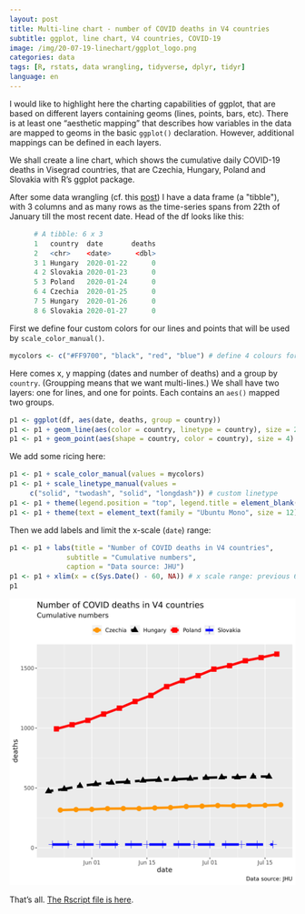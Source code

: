 ```yaml
---
layout: post
title: Multi-line chart - number of COVID deaths in V4 countries
subtitle: ggplot, line chart, V4 countries, COVID-19
image: /img/20-07-19-linechart/ggplot_logo.png
categories: data
tags: [R, rstats, data wrangling, tidyverse, dplyr, tidyr]
language: en
---
```


I would like to highlight here the charting capabilities of ggplot, that are based on different layers containing geoms (lines, points, bars, etc). There is at least one “aesthetic mapping” that describes how variables in the data are mapped to geoms in the basic `ggplot()` declaration. However, additional mappings can be defined in each layers.

We shall create a line chart, which shows the cumulative daily COVID-19 deaths in Visegrad countries, that are Czechia, Hungary, Poland and Slovakia with R’s ggplot package.

After some data wrangling (cf. this [post](https://zgfabian.github.io/2020-07-16-dplyr_dw1/)) I have a data frame (a "tibble"), with 3 columns and as many rows as the time-series spans from 22th of January till the most recent date. Head of the df looks like this:

```r
      # A tibble: 6 x 3
      1   country  date       deaths
      2   <chr>    <date>      <dbl>
      3 1 Hungary  2020-01-22      0
      4 2 Slovakia 2020-01-23      0
      5 3 Poland   2020-01-24      0
      6 4 Czechia  2020-01-25      0
      7 5 Hungary  2020-01-26      0
      8 6 Slovakia 2020-01-27      0

```

First we define four custom colors for our lines and points that will be used by `scale_color_manual()`. 

```r
mycolors <- c("#FF9700", "black", "red", "blue") # define 4 colours for the countries 
```
Here comes x, y mapping (dates and number of deaths) and a group by `country`. (Groupping means that we want multi-lines.) We shall have two layers: one for lines, and one for points. Each contains an `aes()` mapped two groups.  

```r
p1 <- ggplot(df, aes(date, deaths, group = country))
p1 <- p1 + geom_line(aes(color = country, linetype = country), size = 2)
p1 <- p1 + geom_point(aes(shape = country, color = country), size = 4)
```
We add some ricing here:
```r
p1 <- p1 + scale_color_manual(values = mycolors)
p1 <- p1 + scale_linetype_manual(values =
     c("solid", "twodash", "solid", "longdash")) # custom linetype
p1 <- p1 + theme(legend.position = "top", legend.title = element_blank()) # move legend to top
p1 <- p1 + theme(text = element_text(family = "Ubuntu Mono", size = 12)) # custom TTF font with extrafonts pkg
```
Then we add labels and limit the x-scale (`date`) range:
```r
p1 <- p1 + labs(title = "Number of COVID deaths in V4 countries",
              subtitle = "Cumulative numbers",
              caption = "Data source: JHU")
p1 <- p1 + xlim(x = c(Sys.Date() - 60, NA)) # x scale range: previous 60 days 
p1
```

![basic_plot_deaths.png](/img/20-07-19-linechart/basic_plot_deaths.png)

That’s all. [The Rscript file is here](https://github.com/ZGFabian/datafiles/blob/master/v4_deaths.R).
